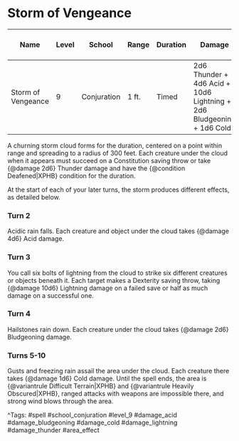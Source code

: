 # Storm of Vengeance

| Name | Level | School | Range | Duration | Damage | Save DC & Type |
|------|-------|--------|-------|----------|--------|----------------|
| Storm of Vengeance | 9 | Conjuration | 1 ft. | Timed | 2d6 Thunder + 4d6 Acid + 10d6 Lightning + 2d6 Bludgeoning + 1d6 Cold | - |

A churning storm cloud forms for the duration, centered on a point within range and spreading to a radius of 300 feet. Each creature under the cloud when it appears must succeed on a Constitution saving throw or take {@damage 2d6} Thunder damage and have the {@condition Deafened|XPHB} condition for the duration.

At the start of each of your later turns, the storm produces different effects, as detailed below.

### Turn 2

Acidic rain falls. Each creature and object under the cloud takes {@damage 4d6} Acid damage.

### Turn 3

You call six bolts of lightning from the cloud to strike six different creatures or objects beneath it. Each target makes a Dexterity saving throw, taking {@damage 10d6} Lightning damage on a failed save or half as much damage on a successful one.

### Turn 4

Hailstones rain down. Each creature under the cloud takes {@damage 2d6} Bludgeoning damage.

### Turns 5-10

Gusts and freezing rain assail the area under the cloud. Each creature there takes {@damage 1d6} Cold damage. Until the spell ends, the area is {@variantrule Difficult Terrain|XPHB} and {@variantrule Heavily Obscured|XPHB}, ranged attacks with weapons are impossible there, and strong wind blows through the area.

^Tags: #spell #school_conjuration #level_9 #damage_acid #damage_bludgeoning #damage_cold #damage_lightning #damage_thunder #area_effect